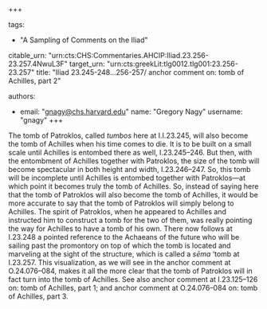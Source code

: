 +++

tags:
- "A Sampling of Comments on the Iliad"

citable_urn: "urn:cts:CHS:Commentaries.AHCIP:Iliad.23.256-23.257.4NwuL3F"
target_urn: "urn:cts:greekLit:tlg0012.tlg001:23.256-23.257"
title: "Iliad 23.245-248...256-257/ anchor comment on: tomb of Achilles, part 2"

authors:
- email: "gnagy@chs.harvard.edu"
  name: "Gregory Nagy"
  username: "gnagy"
+++

<p>The tomb of Patroklos, called <em>tumbos</em> here at I.I.23.245, will also become the tomb of Achilles when his time comes to die. It is to be built on a small scale until Achilles is entombed there as well, I.23.245–246. But then, with the entombment of Achilles together with Patroklos, the size of the tomb will become spectacular in both height and width, I.23.246–247. So, this tomb will be incomplete until Achilles is entombed together with Patroklos—at which point it becomes truly the tomb of Achilles. So, instead of saying here that the tomb of Patroklos will also become the tomb of Achilles, it would be more accurate to say that the tomb of Patroklos will simply belong to Achilles. The spirit of Patroklos, when he appeared to Achilles and instructed him to construct a tomb for the two of them, was really pointing the way for Achilles to have a tomb of his own. There now follows at I.23.248 a pointed reference to the Achaeans of the future who will be sailing past the promontory on top of which the tomb is located and marveling at the sight of the structure, which is called a <em>sēma</em> ‘tomb at I.23.257. This visualization, as we will see in the anchor comment at O.24.076–084, makes it all the more clear that the tomb of Patroklos will in fact turn into the tomb of Achilles. See also anchor comment at I.23.125–126 on: tomb of Achilles, part 1; and anchor comment at O.24.076–084 on: tomb of Achilles, part 3.  </p>